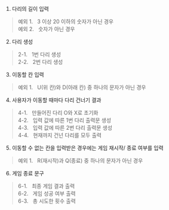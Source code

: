 1. 다리의 길이 입력
> 예외 1.  &nbsp; 3 이상 20 이하의 숫자가 아닌 경우 <br>
> 예외 2.  &nbsp; 숫자가 아닌 경우

2. 다리 생성
> 2-1. &nbsp; 1번 다리 생성 <br>
> 2-2. &nbsp; 2번 다리 생성

3. 이동할 칸 입력
> 예외 1. &nbsp; U(위 칸)와 D(아래 칸) 중 하나의 문자가 아닌 경우

4. 사용자가 이동할 때마다 다리 건너기 결과
> 4-1. &nbsp; 만들어진 다리 O와 X로 초기화 <br>
> 4-2. &nbsp; 입력 값에 따른 1번 다리 출력문 생성<br>
> 4-3. &nbsp; 입력 값에 따른 2번 다리 출력문 생성<br>
> 4-4. &nbsp; 현재까지 건넌 다리를 모두 출력
> 
5. 이동할 수 없는 칸을 입력받은 경우에는 게임 재시작/ 종료 여부를 입력
> 예외 1. &nbsp; R(재시작)과 Q(종료) 중 하나의 문자가 아닌 경우

6. 게임 종료 문구
> 6-1. &nbsp; 최종 게임 결과 출력 <br>
> 6-2. &nbsp; 게임 성공 여부 출력 <br>
> 6-3. &nbsp; 총 시도한 횟수 출력
   